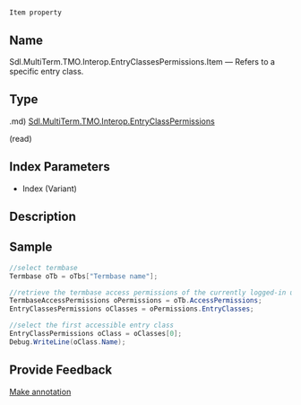 

# 
    Item property




## Name

Sdl.MultiTerm.TMO.Interop.EntryClassesPermissions.Item —          Refers to a specific entry class.



## Type
.md)
[Sdl.MultiTerm.TMO.Interop.EntryClassPermissions](Sdl.MultiTerm.TMO.Interop.EntryClassPermissions.md)

(read)



## Index Parameters

* Index (Variant)




## Description





## Sample


```cs
//select termbase
Termbase oTb = oTbs["Termbase name"];

//retrieve the termbase access permissions of the currently logged-in user
TermbaseAccessPermissions oPermissions = oTb.AccessPermissions;
EntryClassesPermissions oClasses = oPermissions.EntryClasses;

//select the first accessible entry class
EntryClassPermissions oClass = oClasses[0];
Debug.WriteLine(oClass.Name);
```



## Provide Feedback

[Make annotation](mailto:sdk-feedback@sdl.com&amp;subject=Reference%20for%20Sdl.MultiTerm.TMO.Interop.EntryClassesPermissions.Item)

